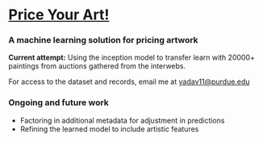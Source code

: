 # [Price Your Art!](https://priceyourart.herokuapp.com/)


### A machine learning solution for pricing artwork

**Current attempt:** Using the inception model to transfer learn with 20000+ paintings from auctions gathered from the interwebs.

For access to the dataset and records, email me at yadav11@purdue.edu

### Ongoing and future work
- Factoring in additional metadata for adjustment in predictions
- Refining the learned model to include artistic features
